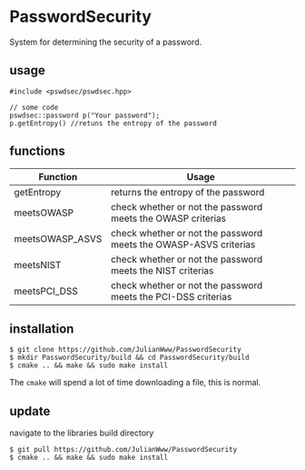# PasswordSecurity
 
System for determining the security of a password.

## usage
```
#include <pswdsec/pswdsec.hpp>

// some code
pswdsec::password p("Your password");
p.getEntropy() //retuns the entropy of the password
```

## functions
| Function        | Usage                                                            |
|-----------------|------------------------------------------------------------------|
| getEntropy      | returns the entropy of the password                              |
| meetsOWASP      | check whether or not the password meets the OWASP criterias      |
| meetsOWASP_ASVS | check whether or not the password meets the OWASP-ASVS criterias |
| meetsNIST       | check whether or not the password meets the NIST criterias       |
| meetsPCI_DSS    | check whether or not the password meets the PCI-DSS criterias    |
## installation
```
$ git clone https://github.com/JulianWww/PasswordSecurity
$ mkdir PasswordSecurity/build && cd PasswordSecurity/build
$ cmake .. && make && sudo make install
```
The `cmake` will spend a lot of time downloading a file, this is normal.
## update
navigate to the libraries build directory
```
$ git pull https://github.com/JulianWww/PasswordSecurity
$ cmake .. && make && sudo make install
```